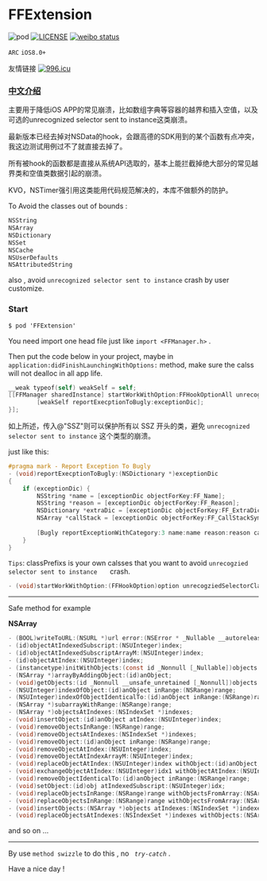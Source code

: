 # FFExtension   

![pod](https://img.shields.io/badge/pod-1.0.7-orange.svg)  [![LICENSE](https://img.shields.io/badge/license-Anti%20996-blue.svg)](https://github.com/996icu/996.ICU/blob/master/LICENSE) [![weibo status](https://img.shields.io/badge/weibo-%40Zombie%E7%AC%AC%E4%B8%83%E7%AB%A0-brightgreen.svg)](https://weibo.com/1247589445)

`ARC`  `iOS8.0+`



友情链接 [![996.icu](https://img.shields.io/badge/link-996.icu-red.svg)](https://996.icu)



### [中文介绍](http://www.zoomfeng.com/blog/ffextension.html)

主要用于降低iOS APP的常见崩溃，比如数组字典等容器的越界和插入空值，以及可选的unrecognized selector sent to instance这类崩溃。

最新版本已经去掉对NSData的hook，会跟高德的SDK用到的某个函数有点冲突，我这边测试用例过不了就直接去掉了。

所有被hook的函数都是直接从系统API选取的，基本上能拦截掉绝大部分的常见越界类和空值类数据引起的崩溃。

KVO，NSTimer强引用这类能用代码规范解决的，本库不做额外的防护。

To Avoid the classes out of bounds :

```objective-c
NSString
NSArray
NSDictionary
NSSet
NSCache
NSUserDefaults
NSAttributedString
```

also , avoid   `unrecognized selector sent to instance`   crash by user customize.



### Start

```objective-c
$ pod 'FFExtension'
```



You need import one head file just like  `import <FFManager.h>`  .

Then put the code below in your project,  maybe in `application:didFinishLaunchingWithOptions:`    method,  make sure the calss will not dealloc in all app life.

```objective-c
__weak typeof(self) weakSelf = self;
[[FFManager sharedInstance] startWorkWithOption:FFHookOptionAll unrecogziedSelectorClassPrefixs:@[@"SSZ"] callBackBlock:^(NSDictionary *exceptionDic) {
        [weakSelf reportExecptionToBugly:exceptionDic];
}];
```

如上所述，传入@"SSZ"则可以保护所有以 SSZ 开头的类，避免 `unrecognized selector sent to instance` 这个类型的崩溃。



just like this:

```objective-c
#pragma mark - Report Exception To Bugly
- (void)reportExecptionToBugly:(NSDictionary *)exceptionDic
{
    if (exceptionDic) {
        NSString *name = [exceptionDic objectForKey:FF_Name];
        NSString *reason = [exceptionDic objectForKey:FF_Reason];
        NSDictionary *extraDic = [exceptionDic objectForKey:FF_ExtraDic];
        NSArray *callStack = [exceptionDic objectForKey:FF_CallStackSymbols];
        
        [Bugly reportExceptionWithCategory:3 name:name reason:reason callStack:callStack 			extraInfo:extraDic terminateApp:NO];
    }
}
```



`Tips`:  classPrefixs is your own calsses that you want to avoid  `unrecogzied selector sent to instance   ` crash.  

```objective-c
- (void)startWorkWithOption:(FFHookOption)option unrecogziedSelectorClassPrefixs:(NSArray<NSString *> *)classPrefixs callBackBlock:(FFExceptionBlock)block;
```



---



Safe method for example

**NSArray**

```objective-c
- (BOOL)writeToURL:(NSURL *)url error:(NSError * _Nullable __autoreleasing *)error;
- (id)objectAtIndexedSubscript:(NSUInteger)index;
- (id)objectAtIndexedSubscriptArrayM:(NSUInteger)index;
- (id)objectAtIndex:(NSUInteger)index;
- (instancetype)initWithObjects:(const id _Nonnull [_Nullable])objects count:(NSUInteger)cnt;
- (NSArray *)arrayByAddingObject:(id)anObject;
- (void)getObjects:(id _Nonnull __unsafe_unretained [_Nonnull])objects range:(NSRange)range;
- (NSUInteger)indexOfObject:(id)anObject inRange:(NSRange)range;
- (NSUInteger)indexOfObjectIdenticalTo:(id)anObject inRange:(NSRange)range;
- (NSArray *)subarrayWithRange:(NSRange)range;
- (NSArray *)objectsAtIndexes:(NSIndexSet *)indexes;
- (void)insertObject:(id)anObject atIndex:(NSUInteger)index;
- (void)removeObjectsInRange:(NSRange)range;
- (void)removeObjectsAtIndexes:(NSIndexSet *)indexes;
- (void)removeObject:(id)anObject inRange:(NSRange)range;
- (void)removeObjectAtIndex:(NSUInteger)index;
- (void)removeObjectAtIndexArrayM:(NSUInteger)index;
- (void)replaceObjectAtIndex:(NSUInteger)index withObject:(id)anObject;
- (void)exchangeObjectAtIndex:(NSUInteger)idx1 withObjectAtIndex:(NSUInteger)idx2;
- (void)removeObjectIdenticalTo:(id)anObject inRange:(NSRange)range;
- (void)setObject:(id)obj atIndexedSubscript:(NSUInteger)idx;
- (void)replaceObjectsInRange:(NSRange)range withObjectsFromArray:(NSArray *)otherArray;
- (void)replaceObjectsInRange:(NSRange)range withObjectsFromArray:(NSArray *)otherArray range:(NSRange)otherRange;
- (void)insertObjects:(NSArray *)objects atIndexes:(NSIndexSet *)indexes;
- (void)replaceObjectsAtIndexes:(NSIndexSet *)indexes withObjects:(NSArray *)objects;
```

and so on ...



---



By use `method swizzle`  to do this , no  *` try-catch`* .



Have a nice day !